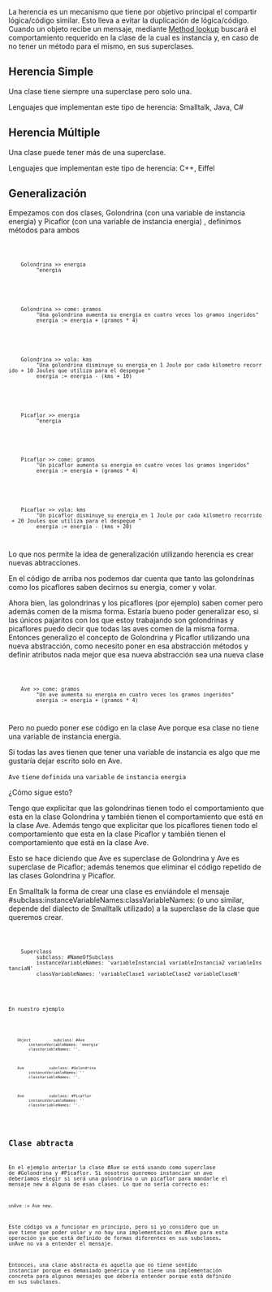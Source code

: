 La herencia es un mecanismo que tiene por objetivo principal el compartir lógica/código similar. Esto lleva a evitar la duplicación de lógica/código. Cuando un objeto recibe un mensaje, mediante [Method lookup](method-lookup.md) buscará el comportamiento requerido en la clase de la cual es instancia y, en caso de no tener un método para el mismo, en sus superclases.

Herencia Simple
---------------

Una clase tiene siempre una superclase pero solo una.

Lenguajes que implementan este tipo de herencia: Smalltalk, Java, C\#

Herencia Múltiple
-----------------

Una clase puede tener más de una superclase.

Lenguajes que implementan este tipo de herencia: C++, Eiffel

Generalización
--------------

Empezamos con dos clases, Golondrina (con una variable de instancia energia) y Picaflor (con una variable de instancia energia) , definimos métodos para ambos

<code>

`    Golondrina >> energia`
`         ^energia`

</code>

<code>

`    Golondrina >> come: gramos`
`         "Una golondrina aumenta su energia en cuatro veces los gramos ingeridos"`
`         energia := energia + (gramos * 4)`

</code>

<code>

`    Golondrina >> vola: kms`
`         "Una golondrina disminuye su energia en 1 Joule por cada kilometro recorrido + 10 Joules que utiliza para el despegue "`
`         energia := energia - (kms + 10)`

</code>

<code>

`    Picaflor >> energia`
`         ^energia`

</code>

<code>

`    Picaflor >> come: gramos`
`         "Un picaflor aumenta su energia en cuatro veces los gramos ingeridos"`
`         energia := energia + (gramos * 4)`

</code>

<code>

`    Picaflor >> vola: kms`
`         "Un picaflor disminuye su energia en 1 Joule por cada kilometro recorrido + 20 Joules que utiliza para el despegue "`
`         energia := energia - (kms + 20)`

</code>

Lo que nos permite la idea de generalización utilizando herencia es crear nuevas abtracciones.

En el código de arriba nos podemos dar cuenta que tanto las golondrinas como los picaflores saben decirnos su energia, comer y volar.

Ahora bien, las golondrinas y los picaflores (por ejemplo) saben comer pero además comen de la misma forma. Estaría bueno poder generalizar eso, si las únicos pajaritos con los que estoy trabajando son golondrinas y picaflores puedo decir que todas las aves comen de la misma forma. Entonces generalizo el concepto de Golondrina y Picaflor utilizando una nueva abstracción, como necesito poner en esa abstracción métodos y definir atributos nada mejor que esa nueva abstracción sea una nueva clase

<code>

`    Ave >> come: gramos`
`         "Un ave aumenta su energia en cuatro veces los gramos ingeridos"`
`         energia := energia + (gramos * 4)`

</code>

Pero no puedo poner ese código en la clase Ave porque esa clase no tiene una variable de instancia energia.

Si todas las aves tienen que tener una variable de instancia es algo que me gustaría dejar escrito solo en Ave.

`Ave` `tiene` `definida` `una` `variable` `de` `instancia` `energia`

¿Cómo sigue esto?

Tengo que explicitar que las golondrinas tienen todo el comportamiento que esta en la clase Golondrina y también tienen el comportamiento que está en la clase Ave. Además tengo que explicitar que los picaflores tienen todo el comportamiento que esta en la clase Picaflor y también tienen el comportamiento que está en la clase Ave.

Esto se hace diciendo que Ave es superclase de Golondrina y Ave es superclase de Picaflor; además tenemos que eliminar el código repetido de las clases Golondrina y Picaflor.

En Smalltalk la forma de crear una clase es enviándole el mensaje \#subclass:instanceVariableNames:classVariableNames: (o uno similar, depende del dialecto de Smalltalk utilizado) a la superclase de la clase que queremos crear.

<code>

`    Superclass`
`         subclass: #NameOfSubclass`
`         instanceVariableNames: 'variableInstancia1 variableInstancia2 variableInstanciaN'`
`         classVariableNames: 'variableClase1 variableClase2 variableClaseN'`

<code>

En nuestro ejemplo

<code>

`    Object`
`         subclass: #Ave`
`         instanceVariableNames: 'energia'`
`         classVariableNames: ''.`

`    Ave `
`         subclass: #Golondrina`
`         instanceVariableNames: ''`
`         classVariableNames: ''.`

`    Ave `
`         subclass: #Picaflor`
`         instanceVariableNames: ''`
`         classVariableNames: ''.`

</code>

Clase abtracta
--------------

En el ejemplo anterior la clase \#Ave se está usando como superclase de \#Golondrina y \#Picaflor. Si nosotros queremos instanciar un ave deberíamos elegir si será una golondrina o un picaflor para mandarle el mensaje new a alguna de esas clases. Lo que no sería correcto es:

`unAve := Ave new.`

Este código va a funcionar en principio, pero si yo considero que un ave tiene que poder volar y no hay una implementación en \#Ave para esta operación ya que está definido de formas diferentes en sus subclases, unAve no va a entender el mensaje.

Entonces, una clase abstracta es aquella que no tiene sentido instanciar porque es demasiado genérica y no tiene una implementación concreta para algunos mensajes que debería entender porque está definido en sus subclases.
